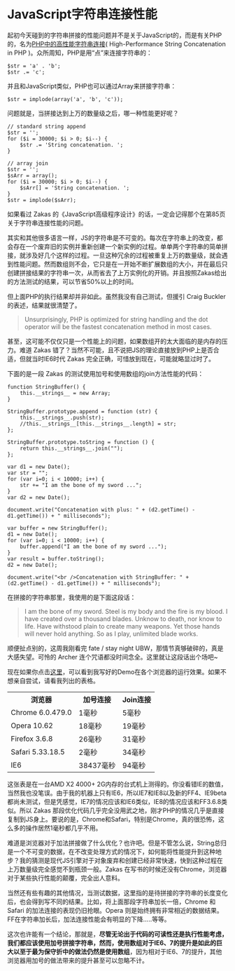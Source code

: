 # JavaScript字符串连接性能

起初今天碰到的字符串拼接的性能问题并不是关于JavaScript的，而是有关PHP的，名为[PHP中的高性能字符串连接](http://blogs.sitepoint.com/2010/10/05/high-performance-string-concatenation-in-php/)( High-Performance String Concatenation in PHP )。众所周知，PHP是用“点”来连接字符串的：
```
$str = 'a' . 'b';
$str .= 'c';
```
并且和JavaScript类似，PHP也可以通过Array来拼接字符串：
```
$str = implode(array('a', 'b', 'c'));
```
问题就是，当拼接达到上万的数量级之后，哪一种性能更好呢？
```
// standard string append
$str = '';
for ($i = 30000; $i > 0; $i--) {
	$str .= 'String concatenation. ';
}
```
```
// array join
$str = '';
$sArr = array();
for ($i = 30000; $i > 0; $i--) {
	$sArr[] = 'String concatenation. ';
}
$str = implode($sArr);
```
如果看过 Zakas 的《JavaScript高级程序设计》的话，一定会记得那个在第85页关于字符串连接性能的问题。

其实和其他很多语言一样，JS的字符串是不可变的。每次在字符串上的改变，都会存在一个废弃旧的实例并重新创建一个新实例的过程。单单两个字符串的简单拼接，就涉及好几个这样的过程。一旦这种冗余的过程被重复上万的数量级，就会遇到性能问题。然而数组则不会，它只是在一开始不断扩展数组的大小，并在最后只创建拼接结果的字符串一次，从而省去了上万实例化的开销。并且按照Zakas给出的方法测试的结果，可以节省50%以上的时间。

但上面PHP的执行结果却并非如此。虽然我没有自己测试，但援引 Craig Buckler 的表述，结果就很清楚了。

> Unsurprisingly, PHP is optimized for string handling and the dot operator will be the fastest concatenation method in most cases.

甚至，这可能不仅仅只是一个性能上的问题，如果数组开的太大面临的是内存的压力。难道 Zakas 错了？当然不可能，且不说把JS的理论直接放到PHP上是否合适，但就当时IE6时代 Zakas 完全正确，可惜放到现在，可能就略显过时了。

下面的是一段 Zakas 的测试使用加号和使用数组的join方法性能的代码：
```
function StringBuffer() {
	this.__strings__ = new Array;
}

StringBuffer.prototype.append = function (str) {
	this.__strings__.push(str);
	//this.__strings__[this.__strings__.length] = str;
};

StringBuffer.prototype.toString = function () {
	return this.__strings__.join("");
};

var d1 = new Date();
var str = "";
for (var i=0; i < 10000; i++) {
	str += "I am the bone of my sword ...";
}
var d2 = new Date();
 
document.write("Concatenation with plus: " + (d2.getTime() - d1.getTime()) + " milliseconds");
 
var buffer = new StringBuffer();
d1 = new Date();
for (var i=0; i < 10000; i++) {
	buffer.append("I am the bone of my sword ...");
}
var result = buffer.toString();
d2 = new Date();
 
document.write("<br />Concatenation with StringBuffer: " + (d2.getTime() - d1.getTime()) + " milliseconds");

```
在拼接的字符串那里，我使用的是下面这段话：

> I am the bone of my sword. Steel is my body and the fire is my blood. I have created over a thousand blades. Unknow to death, nor know to life. Have withstood plain to create many weapons. Yet those hands will never hold anything. So as I play, unlimited blade works.

顺便扯点别的，这周我刚看完 fate / stay night UBW，那情节真够破碎的，真是大感失望。可怜的 Archer 连个咒语都没时间念全。这里就让这段话出个场吧~

现在如果你点击[这里](http://www.swordair.com/demos/string-concatenation-plus-vs-stringbuffer/)，可以看到我写好的Demo在各个浏览器的运行效果。如果不想亲自尝试，请看我列出的表格。

<table>
	<tr><th>浏览器</th><th>加号连接</th><th>Join连接</th></tr>
	<tr><td>Chrome 6.0.479.0</td><td>1毫秒</td><td>5毫秒</td></tr>
	<tr><td>Opera 10.62</td><td>18毫秒</td><td>19毫秒</td></tr>
	<tr><td>Firefox 3.6.8</td><td>26毫秒</td><td>31毫秒</td></tr>
	<tr><td>Safari 5.33.18.5</td><td>2毫秒</td><td>34毫秒</td></tr>
	<tr><td>IE6</td><td>38437毫秒</td><td>94毫秒</td></tr>
</table>

这张表是在一台AMD X2 4000+ 2G内存的台式机上测得的。你没看错IE的数值，当然我也没笔误。由于我的机器上只有IE6，所以IE7和IE8以及新的FF4、IE9beta都尚未测试，但是凭感觉，IE7的情况应该和IE6类似，IE8的情况应该和FF3.6.8类似。所以 Zakas 那段优化代码几乎完全没用武之地，刚才PHP的情况几乎是直接复制到JS身上。要说的是，Chrome和Safari，特别是Chrome，真的很恐怖，这么多的操作居然1毫秒都几乎不用。

难道是浏览器对于加法拼接做了什么优化？也许吧。但是不管怎么说，String总归是一个不可变的数据，在不改变处理方式的情况下，如何能将性能提升到这种地步？我的猜测是现代JS引擎对于对象废弃和创建已经非常快速，快到这种过程在上万数量级完全感觉不到瓶颈一般。Zakas 在写书的时候还没有Chrome，浏览器对于某些执行性能的颠覆，完全出人意料。

当然还有些有趣的其他情况，当测试数据，这里指的是待拼接的字符串的长度变化后，也会得到写不同的结果。比如，将上面那段字符串加长一倍，Chrome 和 Safari 的加法连接的表现仍旧抢眼。Opera 则是始终拥有非常相近的数据结果。FF在字符串加长后，加法连接性能会有明显的下降.....等等。

这次也许能有一个结论，那就是，**尽管无论出于代码的可读性还是执行性能考虑，我们都应该使用加号拼接字符串，然而，使用数组对于IE6、7的提升是如此的巨大以至于最为保守折中的做法仍然是使用数组**，因为相对于IE6、7的提升，其他浏览器用加号的做法带来的提升甚至可以忽略不计。

